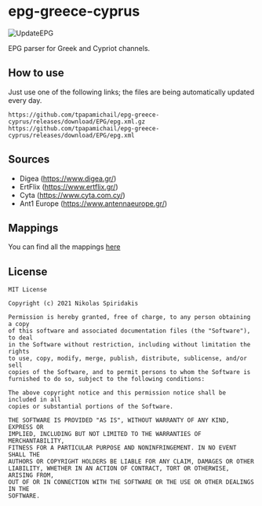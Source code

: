 # epg-greece-cyprus
![UpdateEPG](https://github.com/tpapamichail/epg-greece-cyprus/workflows/UpdateEPG/badge.svg)

EPG parser for Greek and Cypriot channels.

## How to use
Just use one of the following links; the files are being automatically updated every day.
```
https://github.com/tpapamichail/epg-greece-cyprus/releases/download/EPG/epg.xml.gz
https://github.com/tpapamichail/epg-greece-cyprus/releases/download/EPG/epg.xml
```

## Sources
- Digea (https://www.digea.gr/)
- ErtFlix (https://www.ertflix.gr/)
- Cyta (https://www.cyta.com.cy/)
- Ant1 Europe (https://www.antennaeurope.gr/)

## Mappings
You can find all the mappings [here](https://github.com/tpapamichail/epg-greece-cyprus/blob/main/channels.py)

## License
```
MIT License

Copyright (c) 2021 Nikolas Spiridakis

Permission is hereby granted, free of charge, to any person obtaining a copy
of this software and associated documentation files (the "Software"), to deal
in the Software without restriction, including without limitation the rights
to use, copy, modify, merge, publish, distribute, sublicense, and/or sell
copies of the Software, and to permit persons to whom the Software is
furnished to do so, subject to the following conditions:

The above copyright notice and this permission notice shall be included in all
copies or substantial portions of the Software.

THE SOFTWARE IS PROVIDED "AS IS", WITHOUT WARRANTY OF ANY KIND, EXPRESS OR
IMPLIED, INCLUDING BUT NOT LIMITED TO THE WARRANTIES OF MERCHANTABILITY,
FITNESS FOR A PARTICULAR PURPOSE AND NONINFRINGEMENT. IN NO EVENT SHALL THE
AUTHORS OR COPYRIGHT HOLDERS BE LIABLE FOR ANY CLAIM, DAMAGES OR OTHER
LIABILITY, WHETHER IN AN ACTION OF CONTRACT, TORT OR OTHERWISE, ARISING FROM,
OUT OF OR IN CONNECTION WITH THE SOFTWARE OR THE USE OR OTHER DEALINGS IN THE
SOFTWARE.
```
